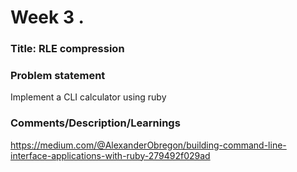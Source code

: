 # Week 3 .

### Title: RLE compression

### Problem statement
Implement a CLI calculator using ruby
### Comments/Description/Learnings
https://medium.com/@AlexanderObregon/building-command-line-interface-applications-with-ruby-279492f029ad
